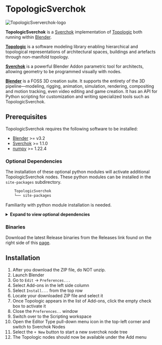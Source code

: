 # TopologicSverchok

![TopologicSververchok-logo](assets/TopologicSverchok-Logo-500x250.png)

**TopologicSverchok** is a [Sverchok](http://nortikin.github.io/sverchok/) implementation of [Topologic](https://topologic.app) both running within [Blender](https://www.blender.org/).

[**Topologic**](https://topologic.app/) is a software modeling library enabling hierarchical and topological representations of architectural spaces, buildings and artefacts through non-manifold topology. 

[**Sverchok**](http://nortikin.github.io/sverchok/) is a powerful Blender Addon parametric tool for architects, allowing geometry to be programmed visually with nodes. 

[**Blender**]() is a FOSS 3D creation suite. It supports the entirety of the 3D pipeline—modeling, rigging, animation, simulation, rendering, compositing and motion tracking, even video editing and game creation. It has an API for Python scripting for customization and writing specialized tools such as TopologicSverchok.

## Prerequisites

TopologicSverchok requires the following software to be installed:

* [Blender](https://www.blender.org/) >= v3.2
* [Sverchok](https://github.com/nortikin/sverchok/) >= 1.1.0
* [numpy](https://numpy.org/) >= 1.22.4

### Optional Dependencies

The installation of these optional python modules will activate additional TopologicSverchok nodes. These python modules can be installed in the `site-packages` subdirectory. 

```bash
    TopologicSverchok
    └── site-packages
```

Familiarity with python module installation is needed.

<details>
<summary>
<b>Expand to view optional dependencies</b>
</summary>

* [ifcopenshell](http://ifcopenshell.org/) (recommended that you install BlenderBIM](https://blenderbim.org/) and [Homemaker](https://github.com/brunopostle/homemaker-addon))
* [ipfshttpclient](https://pypi.org/project/ipfshttpclient/) >= 0.7.0
* [web3](https://web3py.readthedocs.io/en/stable/) >=5.30.0
* [openstudio](https://openstudio.net/) >= 3.4.0
* [lbt-ladybug](https://pypi.org/project/lbt-ladybug/) >= 0.25.161
* [lbt-honeybee](https://pypi.org/project/lbt-honeybee/) >= 0.6.12
* [honeybee-energy](https://pypi.org/project/honeybee-energy/) >= 1.91.49
* [json](https://docs.python.org/3/library/json.html) >= 2.0.9
* [py2neo](https://py2neo.org/) >= 2021.2.3
* [pyvisgraph](https://github.com/TaipanRex/pyvisgraph) >= 0.2.1
* [specklepy](https://github.com/specklesystems/specklepy) >= 2.7.6
* [pandas](https://pandas.pydata.org/) >= 1.4.2
* [scipy](https://scipy.org/) >= 1.8.1
* [dgl](https://github.com/dmlc/dgl) >= 0.8.2

</details>

### Binaries

Download the latest Release binaries from the Releases link found on the right side of this [page](https://github.com/wassimj/TopologicSverchok/releases).

## Installation

1. After you download the ZIP file, do NOT unzip.
1. Launch Blender
1. Go to `Edit` -> `Preferences...`
1. Select Add-ons in the left side column
1. Select `Install...` from the top row
1. Locate your downloaded ZIP file and select it
1. Once Topologic appears in the list of Add-ons, click the empty check box to activate it
1. Close the `Preferences..` window
1. Switch over to the Scripting workspace
1. Open the Editor Type pull-down menu icon in the top-left corner and switch to Sverchok Nodes
1. Select the `+ New` button to start a new sverchok node tree
1. The Topologic nodes should now be available under the Add menu
